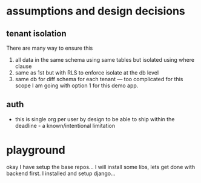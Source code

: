 # assumptions and design decisions

## tenant isolation
There are many way to ensure this 
1. all data in the same schema using same tables but isolated using where clause
2. same as 1st but with RLS to enforce isolate at the db level
3. same db for diff schema for each tenant — too complicated for this scope
I am going with option 1 for this demo app.

## auth
- this is single org per user by design to be able to ship within the deadline - a known/intentional limitation


# playground
okay I have setup the base repos... I will install some libs, lets get done with backend first. I installed and setup django...